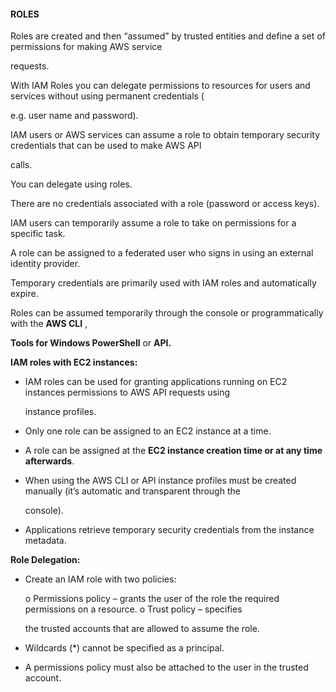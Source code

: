 #### ROLES

Roles are created and then “assumed” by trusted entities and define a set of
permissions for making AWS service

requests.

With IAM Roles you can delegate permissions to resources for users and services
without using permanent credentials (

e.g. user name and password).

IAM users or AWS services can assume a role to obtain temporary security
credentials that can be used to make AWS API

calls.

You can delegate using roles.

There are no credentials associated with a role (password or access keys).

IAM users can temporarily assume a role to take on permissions for a specific
task.

A role can be assigned to a federated user who signs in using an external
identity provider.

Temporary credentials are primarily used with IAM roles and automatically
expire.

Roles can be assumed temporarily through the console or programmatically with
the **AWS CLI** ,

**Tools for Windows PowerShell** or **API.**

**IAM roles with EC2 instances:**

- IAM roles can be used for granting applications running on EC2 instances
  permissions to AWS API requests using

  instance profiles.

- Only one role can be assigned to an EC2 instance at a time.

- A role can be assigned at the **EC2 instance creation time or at any time
  afterwards**.

- When using the AWS CLI or API instance profiles must be created manually (it’s
  automatic and transparent through the

  console).

- Applications retrieve temporary security credentials from the instance
  metadata.

**Role Delegation:**

- Create an IAM role with two policies:

  o Permissions policy – grants the user of the role the required permissions on
  a resource. o Trust policy – specifies

  the trusted accounts that are allowed to assume the role.

- Wildcards (*) cannot be specified as a principal.

- A permissions policy must also be attached to the user in the trusted account.

